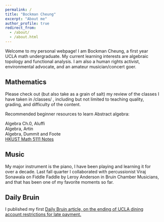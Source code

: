 ```yaml
---
permalink: /
title: "Bockman Cheung"
excerpt: "About me"
author_profile: true
redirect_from: 
  - /about/
  - /about.html
---
```


Welcome to my personal webpage! I am Bockman Cheung, a first year UCLA math undergraduate. My current learning interests are algebraic topology and functional analysis. I am also a human rights activist, environmental advocate, and an amateur musician/concert goer. 

Mathematics
------
Please check out (but also take as a grain of salt) my review of the classes I have taken in /classes/ , including but not limited to teaching quality, grading, and difficulty of the content. 

Recommended beginner resources to learn Abstract algebra:

Algebra Ch.0, Aluffi <br>
Algebra, Artin <br>
Algebra, Dummit and Foote <br>
<a href="https://canvas.ust.hk/courses/50980"> HKUST Math 5111 Notes </a>

Music
------
My major instrument is the piano, I have been playing and learning it for over a decade. Last fall quarter I collaborated with percussionist Viraj Sonawala on Fiddle Faddle by Leroy Anderson in Bruin Chamber Musicians, and that has been one of my favorite moments so far. 

Daily Bruin
------
I published my first <a href="https://dailybruin.com/2024/02/01/ucla-admin-to-end-dining-hall-restriction-for-overdue-fees"> Daily Bruin article, on the ending of UCLA dining account restrictions for late payment. </a>
